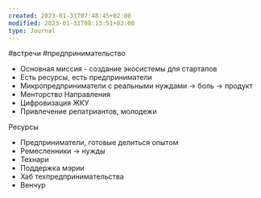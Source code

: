 ```yaml
---
created: 2023-01-31T07:48:45+02:00
modified: 2023-01-31T08:13:51+02:00
type: Journal
---
```


#встречи #предпринимательство

* Основная миссия - создание экосистемы для стартапов
* Есть ресурсы, есть предприниматели
* Микропредприниматели с реальными нуждами -> боль -> продукт
* Менторство
Направления
* Цифровизация ЖКУ
* Привлечение репатриантов, молодежи

Ресурсы
* Предприниматели, готовые делиться опытом
* Ремесленники -> нужды
* Технари
* Поддержка мэрии
* Хаб техпредпринимательства
* Венчур
